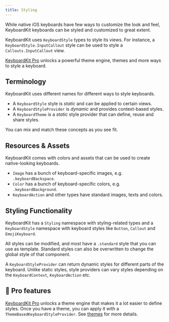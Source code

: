 ```yaml
---
title: Styling
---
```


While native iOS keyboards have few ways to customize the look and feel, KeyboardKit keyboards can be styled and customized to great extent.

KeyboardKit uses ``KeyboardStyle`` types to style its views. For instance, a ``KeyboardStyle.InputCallout`` style can be used to style a ``Callouts.InputCallout`` view.

[KeyboardKit Pro][Pro] unlocks a powerful theme engine, themes and more ways to style a keyboard.


## Terminology

KeyboardKit uses different names for different ways to style keyboards. 

* A ``KeyboardStyle`` style is *static* and can be applied to certain views.
* A ``KeyboardStyleProvider`` is *dynamic* and provides context-based styles.
* A ``KeyboardTheme`` is a *static* style provider that can define, reuse and share styles.

You can mix and match these concepts as you see fit.


## Resources & Assets

KeyboardKit comes with colors and assets that can be used to create native-looking keyboards.

* `Image` has a bunch of keyboard-specific images, e.g. `.keyboardBackspace`.
* `Color` has a bunch of keyboard-specific colors, e.g. `.keyboardBackground`.
* ``KeyboardAction`` and other types have standard images, texts and colors.


## Styling Functionality

KeyboardKit has a ``Styling`` namespace with styling-related types and a ``KeyboardStyle`` namespace  with keyboard styles like ``Button``, ``Callout`` and ``EmojiKeyboard``.

All styles can be modified, and most have a `.standard` style that you can use as template. Standard styles can also be overwritten to change the global style of that component.

A ``KeyboardStyleProvider`` can return dynamic styles for different parts of the keyboard. Unlike static styles, style providers can vary styles depending on the ``KeyboardContext``, ``KeyboardAction`` etc.



## 👑 Pro features

[KeyboardKit Pro][Pro] unlocks a theme engine that makes it a lot easier to define styles. Once you have a theme, you can apply it with a `ThemeBasedKeyboardStyleProvider`. See [themes](/features/themes) for more details.


[Pro]: /pro